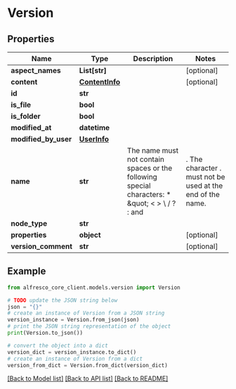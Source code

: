 # Version


## Properties

Name | Type | Description | Notes
------------ | ------------- | ------------- | -------------
**aspect_names** | **List[str]** |  | [optional] 
**content** | [**ContentInfo**](ContentInfo.md) |  | [optional] 
**id** | **str** |  | 
**is_file** | **bool** |  | 
**is_folder** | **bool** |  | 
**modified_at** | **datetime** |  | 
**modified_by_user** | [**UserInfo**](UserInfo.md) |  | 
**name** | **str** | The name must not contain spaces or the following special characters: * \&quot; &lt; &gt; \\ / ? : and |. The character . must not be used at the end of the name.  | 
**node_type** | **str** |  | 
**properties** | **object** |  | [optional] 
**version_comment** | **str** |  | [optional] 

## Example

```python
from alfresco_core_client.models.version import Version

# TODO update the JSON string below
json = "{}"
# create an instance of Version from a JSON string
version_instance = Version.from_json(json)
# print the JSON string representation of the object
print(Version.to_json())

# convert the object into a dict
version_dict = version_instance.to_dict()
# create an instance of Version from a dict
version_from_dict = Version.from_dict(version_dict)
```
[[Back to Model list]](../README.md#documentation-for-models) [[Back to API list]](../README.md#documentation-for-api-endpoints) [[Back to README]](../README.md)


